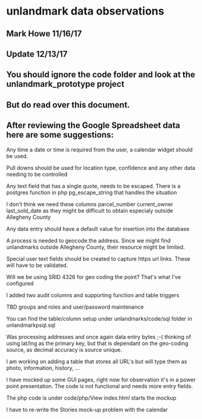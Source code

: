 # unlandmark data observations
## Mark Howe 11/16/17
## Update 12/13/17
## You should ignore the code folder and look at the unlandmark_prototype project
## But do read over this document. 
## 
## After reviewing the Google Spreadsheet data here are some suggestions:
Any time a date or time is required from the user, a calendar widget should be used.

Pull downs should be used for location type, confidence and any other data needing to be controlled

Any text field that has a single quote, needs to be escaped. There is a postgres function in php pg_escape_string that handles the situation

I don't think we need these columns  parcel_number current_owner last_sold_date as they might be difficult to obtain especialy outside Allegheny County

Any data entry should have a default value for insertion into the database

A process is needed to geocode the address. Since we might find unlandmarks outside Allegheny County, their resource might be limited.

Special user text fields should be created to capture https url links. These will have to be validated.


Will we be using SRID 4326 for geo coding the point? 
That's what I've configured

I added two audit columns and supporting function and table triggers

TBD groups and roles and user/password maintenance

You can find the table/column setup under unlandmarks/code/sql folder in unlandmarkpsql.sql

Was processing addresses and once again data entry bytes ;-( thinking of using lat/lng as the primary key, but that is dependant on the
geo-coding source, as decimal accuracy is source unique.

I am working on adding a table that stores all URL's but will type them as photo, information, history, ...

I have mocked up some GUI pages, right now for observation it's in a power point presentation. The code is not functional and needs more entry fields.

The php code is under code/php/View index.html starts the mockup

I have to re-write the Stories mock-up problem with the calendar



